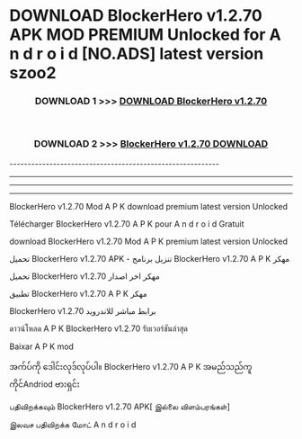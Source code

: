 # DOWNLOAD BlockerHero v1.2.70  APK MOD PREMIUM Unlocked for A n d r o i d [NO.ADS] latest version szoo2 



<div align="center">

<h3>DOWNLOAD 1 >>> <a href="https://getmod2.web.app/?judul=BlockerHero v1.2.70 ">DOWNLOAD BlockerHero v1.2.70 </a></h3><br>

<h3>DOWNLOAD 2 >>> <a href="https://getmod2.web.app/?judul=BlockerHero v1.2.70 ">BlockerHero v1.2.70  DOWNLOAD </a></h3>

</div>
----------------------------------------------------------

----------------------------------------------------------

----------------------------------------------------------

----------------------------------------------------------

BlockerHero v1.2.70  Mod A P K download premium latest version Unlocked

Télécharger BlockerHero v1.2.70  A P K pour A n d r o i d Gratuit

download BlockerHero v1.2.70  Mod A P K premium latest version Unlocked

تحميل BlockerHero v1.2.70  APK - تنزيل برنامج BlockerHero v1.2.70  A P K مهكر

تحميل BlockerHero v1.2.70  مهكر اخر اصدار

تطبيق BlockerHero v1.2.70  A P K مهكر

BlockerHero v1.2.70  برابط مباشر للاندرويد

ดาวน์โหลด A P K BlockerHero v1.2.70  รับเวอร์ชันล่าสุด

Baixar A P K mod

အက်ပ်ကို ဒေါင်းလုဒ်လုပ်ပါ။ BlockerHero v1.2.70  A P K အမည်သည်ကူကိုင်Andriod ဗားရှင်း

பதிவிறக்கவும் BlockerHero v1.2.70  APK[ இல்லை விளம்பரங்கள்] 
 
இலவச பதிவிறக்க மோட் A n d r o i d



